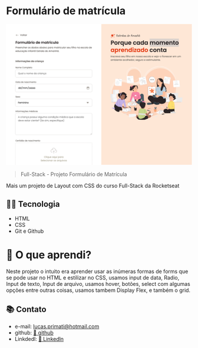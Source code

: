 # Formulário de matrícula

![preview](./.github/preview.png)

>Full-Stack - Projeto Formulário de Matrícula

Mais um projeto de Layout com CSS do curso Full-Stack da Rocketseat

## 👨‍💻 Tecnologia

- HTML
- CSS
- Git e Github

# 💭 O que aprendi?

Neste projeto o intuito era aprender usar as inúmeras formas de forms que se pode usar no HTML e estilizar no CSS, usamos input de data, Radio, Input de texto, Input de arquivo, usamos hover, botões, select com algumas opções entre outras coisas, usamos tambem Display Flex, e também o grid.

## 📚 Contato

- e-mail: lucas.primati@hotmail.com
- github: [🔗 github](https://github.com/luprime)
- Linkdedl: [🔗 Linkedln](https://www.linkedin.com/in/lucas-primati/)